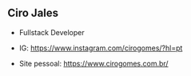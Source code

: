 ## Ciro Jales

- Fullstack Developer

- IG: https://www.instagram.com/cirogomes/?hl=pt

- Site pessoal: https://www.cirogomes.com.br/